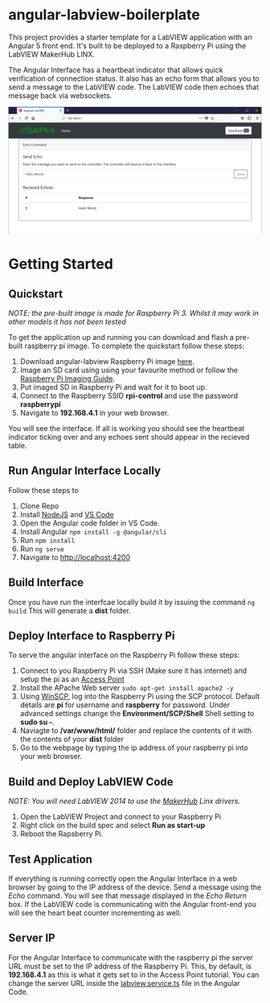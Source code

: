 # angular-labview-boilerplate
This project provides a starter template for a LabVIEW application with an Angular 5 front end. It's built to be deployed to a Raspberry Pi using the LabVIEW MakerHub LINX.

The Angular Interface has a heartbeat indicator that allows quick verification of connection status. It also has an echo form that allows you to send a message to the LabVIEW code. The LabVIEW code then echoes that message back via websockets.

![Angular Interface](https://github.com/saphieng/angular-labview-boilerplate/blob/master/angular-code/src/assets/img/interface-screenshot.png "Angular Interface")


# Getting Started
## Quickstart
*NOTE: the pre-built image is made for Raspberry Pi 3. Whilst it may work in other models it has not been tested*

To get the application up and running you can download and flash a pre-built raspberry pi image. To complete the quickstart follow these steps:
1. Download angular-labview Raspberry Pi image [here](https://saphi-my.sharepoint.com/:u:/g/personal/cameron_owen_saphi_com_au/EcwUKKlmLZ1NlUMCYXwJf4wBH0hMY0egjHg6uVvqFvFbzQ?e=HxBle9).
2. Image an SD card using using your favourite method or follow the [Raspberry Pi Imaging Guide](https://www.raspberrypi.org/documentation/installation/installing-images/).
3. Put imaged SD in Raspberry Pi and wait for it to boot up.
4. Connect to the Raspberry SSID **rpi-control** and use the password **raspberrypi**
5. Navigate to **192.168.4.1** in your web browser.

You will see the interface. If all is working you should see the heartbeat indicator ticking over and any echoes sent should appear in the recieved table.

## Run Angular Interface Locally
Follow these steps to 
1. Clone Repo
2. Install [NodeJS](https://nodejs.org/en/) and [VS Code](https://code.visualstudio.com/)
3. Open the Angular code folder in VS Code.
4. Install Angular `npm install -g @angular/cli`
5. Run `npm install`
6. Run `ng serve`
7. Navigate to [http://localhost:4200](http://localhost:4200)

## Build Interface
Once you have run the interfcae locally build it by issuing the command `ng build`
This will generate a **dist** folder.

## Deploy Interface to Raspberry Pi
To serve the angular interface on the Raspberry Pi follow these steps:
1. Connect to you Raspberry Pi via SSH (Make sure it has internet) and setup the pi as an [Access Point](https://www.raspberrypi.org/documentation/configuration/wireless/access-point.md) 
2. Install the APache Web server `sudo apt-get install apache2 -y`
2. Using [WinSCP](https://winscp.net/eng/download.php), log into the Raspberry Pi using the SCP protocol. 
Default details are **pi** for username and **raspberry** for password. Under advanced settings change the **Environment/SCP/Shell** Shell setting to **sudo su -**.
3. Naviagte to **/var/www/html/** folder and replace the contents of it with the contents of your **dist** folder
4. Go to the webpage by typing the ip address of your raspberry pi into your web browser.

## Build and Deploy LabVIEW Code
*NOTE: You will need LabVIEW 2014 to use the [MakerHub](https://www.labviewmakerhub.com/doku.php?id=learn:tutorials:libraries:linx:3-0) Linx drivers.*
1. Open the LabVIEW Project and connect to your Raspberry Pi
2. Right click on the build spec and select **Run as start-up**
3. Reboot the Rapsberry Pi.

## Test Application
If everything is running correctly open the Angular Interface in a web browser by going to the IP address of the device. Send a message using the *Echo* command. You will see that message displayed in the *Echo Return* box. If the LabVIEW code is communicating with the Angular front-end you will see the heart beat counter incrementing as well.

## Server IP
For the Angular Interface to communicate with the raspberry pi the server URL must be set to the IP address of the Raspberry Pi. This, by default, is **192.168.4.1** as this is what it gets set to in the Access Point tutorial. You can change the server URL inside the [labview.service.ts](https://github.com/saphieng/angular-labview-boilerplate/blob/master/angular-code/src/app/services/labview/labview.service.ts) file in the Angular Code.
